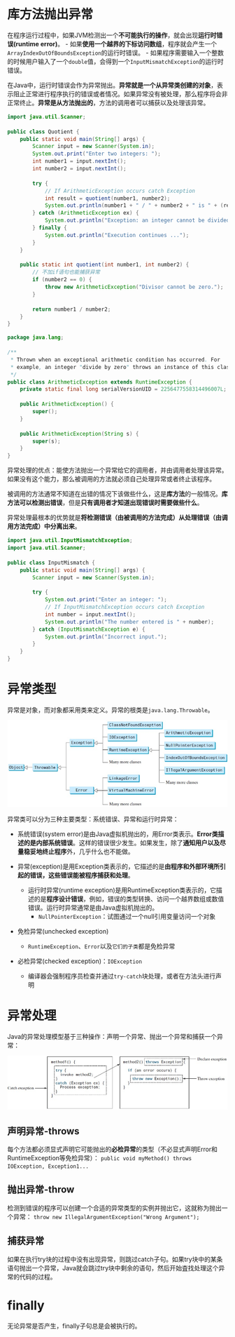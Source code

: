 # 库方法抛出异常

在程序运行过程中，如果JVM检测出一个**不可能执行的操作**，就会出现**运行时错误(runtime error)**。
    - 如果**使用一个越界的下标访问数组**，程序就会产生一个`ArrayIndexOutOfBoundsException`的运行时错误。
    - 如果程序需要输入一个整数的时候用户输入了一个`double`值，会得到一个`InputMismatchException`的运行时错误。

在Java中，运行时错误会作为异常抛出。**异常就是一个从异常类创建的对象**，表示阻止正常进行程序执行的错误或者情况。如果异常没有被处理，那么程序将会非正常终止。**异常是从方法抛出的**，方法的调用者可以捕获以及处理该异常。

```java {.line-numbers highlight=24}
import java.util.Scanner;

public class Quotient {
    public static void main(String[] args) {
        Scanner input = new Scanner(System.in);
        System.out.print("Enter two integers: ");
        int number1 = input.nextInt();
        int number2 = input.nextInt();

        try {
            // If ArithmeticException occurs catch Exception
            int result = quotient(number1, number2);
            System.out.println(number1 + " / " + number2 + " is " + (result));
        } catch (ArithmeticException ex) {
            System.out.println("Exception: an integer cannot be divided by zero.");
        } finally {
            System.out.println("Execution continues ...");
        }
    }

    public static int quotient(int number1, int number2) {
        // 不加if语句也能捕获异常
        if (number2 == 0) {
            throw new ArithmeticException("Divisor cannot be zero.");
        }

        return number1 / number2;
    }
}
```

```java
package java.lang;

/**
 * Thrown when an exceptional arithmetic condition has occurred. For
 * example, an integer "divide by zero" throws an instance of this class.
 */
public class ArithmeticException extends RuntimeException {
    private static final long serialVersionUID = 2256477558314496007L;

    public ArithmeticException() {
        super();
    }

    public ArithmeticException(String s) {
        super(s);
    }
}
```

异常处理的优点：能使方法抛出一个异常给它的调用者，并由调用者处理该异常。如果没有这个能力，那么被调用的方法就必须自己处理异常或者终止该程序。

被调用的方法通常不知道在出错的情况下该做些什么，这是**库方法**的一般情况。**库方法可以检测出错误**，但是**只有调用者才知道出现错误时需要做些什么**。

异常处理最根本的优势就是**将检测错误（由被调用的方法完成）从处理错误（由调用方法完成）中分离出来**。


```java
import java.util.InputMismatchException;
import java.util.Scanner;

public class InputMismatch {
    public static void main(String[] args) {
        Scanner input = new Scanner(System.in);

        try {
            System.out.print("Enter an integer: ");
            // If InputMismatchException occurs catch Exception
            int number = input.nextInt();
            System.out.println("The number entered is " + number);
        } catch (InputMismatchException e) {
            System.out.println("Incorrect input.");
        }
    }
}
```

# 异常类型

异常是对象，而对象都采用类来定义。异常的根类是`java.lang.Throwable`。

<div align=center><img src=Pictures\异常类型.jpg></div>

异常类可以分为三种主要类型：系统错误、异常和运行时异常：

- 系统错误(system error)是由Java虚拟机抛出的，用Error类表示。**Error类描述的是内部系统错误**。这样的错误很少发生。如果发生，除了**通知用户以及尽量稳妥地终止程序**外，几乎什么也不能做。
- 异常(exception)是用Exception类表示的，它描述的是**由程序和外部环境所引起的错误，这些错误能被程序捕获和处理**。
  - 运行时异常(runtime exception)是用RuntimeException类表示的，它描述的是**程序设计错误**，例如，错误的类型转换、访问一个越界数组或数值错误。运行时异常通常是由Java虚拟机抛出的。
    - `NullPointerException`：试图通过一个null引用变量访问一个对象


- 免检异常(unchecked exception)
  - `RuntimeException`、`Error`以及`它们的子类`都是免检异常
- 必检异常(checked exception)：`IOException`
  - 编译器会强制程序员检查并通过`try-catch`块处理，或者在方法头进行声明


# 异常处理

Java的异常处理模型基于三种操作：声明一个异常、抛出一个异常和捕获一个异常：

<div align=center><img src=Pictures\异常处理.jpg></div>

## 声明异常-throws

每个方法都必须显式声明它可能抛出的**必检异常**的类型（不必显式声明Error和RuntimeException等免检异常）：
`public void myMethod() throws IOException, Exception1...`

## 抛出异常-throw

检测到错误的程序可以创建一个合适的异常类型的实例并抛出它，这就称为抛出一个异常：
`throw new IllegalArgumentException("Wrong Argument");`

## 捕获异常

如果在执行try块的过程中没有出现异常，则跳过catch子句。如果try块中的某条语句抛出一个异常，Java就会跳过try块中剩余的语句，然后开始査找处理这个异常的代码的过程。

# finally

无论异常是否产生，finally子句总是会被执行的。


